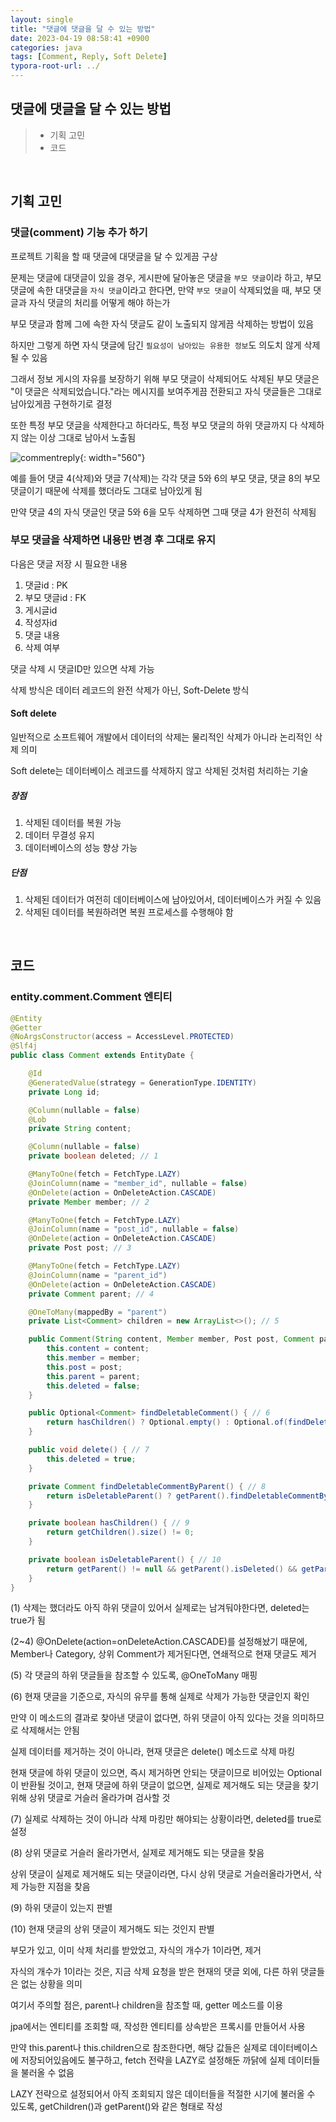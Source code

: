 ```yaml
---
layout: single
title: "댓글에 댓글을 달 수 있는 방법"
date: 2023-04-19 08:58:41 +0900
categories: java
tags: [Comment, Reply, Soft Delete]
typora-root-url: ../
---
```


## 댓글에 댓글을 달 수 있는 방법
> - 기획 고민
> - 코드

<br>

## 기획 고민

### 댓글(comment) 기능 추가 하기

프로젝트 기획을 할 때 댓글에 대댓글을 달 수 있게끔 구상

문제는 댓글에 대댓글이 있을 경우, 게시판에 달아놓은 댓글을 `부모 댓글`이라 하고, 부모 댓글에 속한 대댓글을 `자식 댓글`이라고 한다면, 만약 `부모 댓글`이 삭제되었을 때, 부모 댓글과 자식 댓글의 처리를 어떻게 해야 하는가

부모 댓글과 함께 그에 속한 자식 댓글도 같이 노출되지 않게끔 삭제하는 방법이 있음

하지만 그렇게 하면 자식 댓글에 담긴 `필요성이 남아있는 유용한 정보`도 의도치 않게 삭제될 수 있음

그래서 정보 게시의 자유를 보장하기 위해 부모 댓글이 삭제되어도 삭제된 부모 댓글은 "이 댓글은 삭제되었습니다."라는 메시지를 보여주게끔 전환되고 자식 댓글들은 그대로 남아있게끔 구현하기로 결정

또한 특정 부모 댓글을 삭제한다고 하더라도, 특정 부모 댓글의 하위 댓글까지 다 삭제하지 않는 이상 그대로 남아서 노출됨

![commentreply](/images/2023-04-19-how-to-add-reply-function-to-comment/commentreply.png){: width="560"}

예를 들어 댓글 4(삭제)와 댓글 7(삭제)는 각각 댓글 5와 6의 부모 댓글, 댓글 8의 부모 댓글이기 때문에 삭제를 했더라도 그대로 남아있게 됨

만약 댓글 4의 자식 댓글인 댓글 5와 6을 모두 삭제하면 그때 댓글 4가 완전히 삭제됨 

### 부모 댓글을 삭제하면 내용만 변경 후 그대로 유지

다음은 댓글 저장 시 필요한 내용 

1. 댓글id : PK
2. 부모 댓글id : FK
3. 게시글id
4. 작성자id
5. 댓글 내용
6. 삭제 여부

댓글 삭제 시 댓글ID만 있으면 삭제 가능

삭제 방식은 데이터 레코드의 완전 삭제가 아닌, Soft-Delete 방식

#### Soft delete

일반적으로 소프트웨어 개발에서 데이터의 삭제는 물리적인 삭제가 아니라 논리적인 삭제 의미

Soft delete는 데이터베이스 레코드를 삭제하지 않고 삭제된 것처럼 처리하는 기술

##### 장점

1. 삭제된 데이터를 복원 가능
2. 데이터 무결성 유지
3. 데이터베이스의 성능 향상 가능

##### 단점

1. 삭제된 데이터가 여전히 데이터베이스에 남아있어서, 데이터베이스가 커질 수 있음
2. 삭제된 데이터를 복원하려면 복원 프로세스를 수행해야 함

<br>

## 코드

### entity.comment.Comment 엔티티

```java
@Entity
@Getter
@NoArgsConstructor(access = AccessLevel.PROTECTED)
@Slf4j
public class Comment extends EntityDate {

    @Id
    @GeneratedValue(strategy = GenerationType.IDENTITY)
    private Long id;

    @Column(nullable = false)
    @Lob
    private String content;

    @Column(nullable = false)
    private boolean deleted; // 1

    @ManyToOne(fetch = FetchType.LAZY)
    @JoinColumn(name = "member_id", nullable = false)
    @OnDelete(action = OnDeleteAction.CASCADE)
    private Member member; // 2

    @ManyToOne(fetch = FetchType.LAZY)
    @JoinColumn(name = "post_id", nullable = false)
    @OnDelete(action = OnDeleteAction.CASCADE)
    private Post post; // 3

    @ManyToOne(fetch = FetchType.LAZY)
    @JoinColumn(name = "parent_id")
    @OnDelete(action = OnDeleteAction.CASCADE)
    private Comment parent; // 4

    @OneToMany(mappedBy = "parent")
    private List<Comment> children = new ArrayList<>(); // 5

    public Comment(String content, Member member, Post post, Comment parent) {
        this.content = content;
        this.member = member;
        this.post = post;
        this.parent = parent;
        this.deleted = false;
    }

    public Optional<Comment> findDeletableComment() { // 6
        return hasChildren() ? Optional.empty() : Optional.of(findDeletableCommentByParent());
    }

    public void delete() { // 7
        this.deleted = true;
    }

    private Comment findDeletableCommentByParent() { // 8
        return isDeletableParent() ? getParent().findDeletableCommentByParent() : this;
    }

    private boolean hasChildren() { // 9
        return getChildren().size() != 0;
    }

    private boolean isDeletableParent() { // 10
        return getParent() != null && getParent().isDeleted() && getParent().getChildren().size() == 1;
    }
}
```

(1) 삭제는 했더라도 아직 하위 댓글이 있어서 실제로는 남겨둬야한다면, deleted는 true가 됨

(2~4) @OnDelete(action=onDeleteAction.CASCADE)를 설정해놨기 때문에, Member나 Category, 상위 Comment가 제거된다면, 연쇄적으로 현재 댓글도 제거

(5) 각 댓글의 하위 댓글들을 참조할 수 있도록, @OneToMany 매핑

(6) 현재 댓글을 기준으로, 자식의 유무를 통해 실제로 삭제가 가능한 댓글인지 확인

만약 이 메소드의 결과로 찾아낸 댓글이 없다면, 하위 댓글이 아직 있다는 것을 의미하므로 삭제해서는 안됨

실제 데이터를 제거하는 것이 아니라, 현재 댓글은 delete() 메소드로 삭제 마킹

현재 댓글에 하위 댓글이 있으면, 즉시 제거하면 안되는 댓글이므로 비어있는 Optional이 반환될 것이고, 현재 댓글에 하위 댓글이 없으면, 실제로 제거해도 되는 댓글을 찾기 위해 상위 댓글로 거슬러 올라가며 검사할 것

(7) 실제로 삭제하는 것이 아니라 삭제 마킹만 해야되는 상황이라면, deleted를 true로 설정

(8) 상위 댓글로 거슬러 올라가면서, 실제로 제거해도 되는 댓글을 찾음

상위 댓글이 실제로 제거해도 되는 댓글이라면, 다시 상위 댓글로 거슬러올라가면서, 삭제 가능한 지점을 찾음

(9) 하위 댓글이 있는지 판별

(10) 현재 댓글의 상위 댓글이 제거해도 되는 것인지 판별

부모가 있고, 이미 삭제 처리를 받았었고, 자식의 개수가 1이라면, 제거

자식의 개수가 1이라는 것은, 지금 삭제 요청을 받은 현재의 댓글 외에, 다른 하위 댓글들은 없는 상황을 의미

여기서 주의할 점은, parent나 children을 참조할 때, getter 메소드를 이용

jpa에서는 엔티티를 조회할 때, 작성한 엔티티를 상속받은 프록시를 만들어서 사용

만약 this.parent나 this.children으로 참조한다면, 해당 값들은 실제로 데이터베이스에 저장되어있음에도 불구하고, fetch 전략을 LAZY로 설정해둔 까닭에 실제 데이터들을 불러올 수 없음

LAZY 전략으로 설정되어서 아직 조회되지 않은 데이터들을 적절한 시기에 불러올 수 있도록, getChildren()과 getParent()와 같은 형태로 작성

<br>
